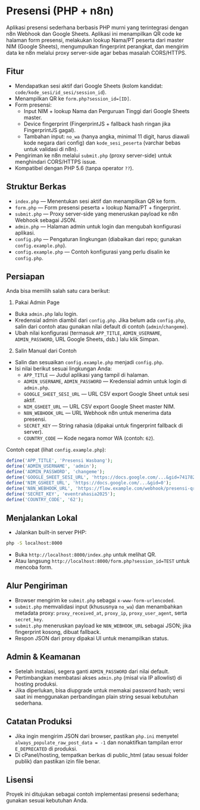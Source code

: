 # Presensi (PHP + n8n)

Aplikasi presensi sederhana berbasis PHP murni yang terintegrasi dengan n8n Webhook dan Google Sheets. Aplikasi ini menampilkan QR code ke halaman form presensi, melakukan lookup Nama/PT peserta dari master NIM (Google Sheets), mengumpulkan fingerprint perangkat, dan mengirim data ke n8n melalui proxy server-side agar bebas masalah CORS/HTTPS.

## Fitur
- Mendapatkan sesi aktif dari Google Sheets (kolom kandidat: `code/kode_sesi/id_sesi/session_id`).
- Menampilkan QR ke `form.php?session_id=[ID]`.
- Form presensi:
  - Input NIM + lookup Nama dan Perguruan Tinggi dari Google Sheets master.
  - Device fingerprint (FingerprintJS + fallback hash ringan jika FingerprintJS gagal).
  - Tambahan input: `no_wa` (hanya angka, minimal 11 digit, harus diawali kode negara dari config) dan `kode_sesi_peserta` (varchar bebas untuk validasi di n8n).
- Pengiriman ke n8n melalui `submit.php` (proxy server-side) untuk menghindari CORS/HTTPS issue.
- Kompatibel dengan PHP 5.6 (tanpa operator `??`).

## Struktur Berkas
- `index.php` — Menentukan sesi aktif dan menampilkan QR ke form.
- `form.php` — Form presensi peserta + lookup Nama/PT + fingerprint.
- `submit.php` — Proxy server-side yang meneruskan payload ke n8n Webhook sebagai JSON.
- `admin.php` — Halaman admin untuk login dan mengubah konfigurasi aplikasi.
- `config.php` — Pengaturan lingkungan (diabaikan dari repo; gunakan `config.example.php`).
- `config.example.php` — Contoh konfigurasi yang perlu disalin ke `config.php`.

## Persiapan
Anda bisa memilih salah satu cara berikut:

1) Pakai Admin Page
- Buka `admin.php` lalu login.
- Kredensial admin diambil dari `config.php`. Jika belum ada `config.php`, salin dari contoh atau gunakan nilai default di contoh (`admin`/`changeme`).
- Ubah nilai konfigurasi (termasuk `APP_TITLE`, `ADMIN_USERNAME`, `ADMIN_PASSWORD`, URL Google Sheets, dsb.) lalu klik Simpan.

2) Salin Manual dari Contoh
- Salin dan sesuaikan `config.example.php` menjadi `config.php`.
- Isi nilai berikut sesuai lingkungan Anda:
  - `APP_TITLE` — Judul aplikasi yang tampil di halaman.
  - `ADMIN_USERNAME`, `ADMIN_PASSWORD` — Kredensial admin untuk login di `admin.php`.
  - `GOOGLE_SHEET_SESI_URL` — URL CSV export Google Sheet untuk sesi aktif.
  - `NIM_GSHEET_URL` — URL CSV export Google Sheet master NIM.
  - `N8N_WEBHOOK_URL` — URL Webhook n8n untuk menerima data presensi.
  - `SECRET_KEY` — String rahasia (dipakai untuk fingerprint fallback di server).
  - `COUNTRY_CODE` — Kode negara nomor WA (contoh: `62`).

Contoh cepat (lihat `config.example.php`):
```php
define('APP_TITLE', 'Presensi Wasbang');
define('ADMIN_USERNAME', 'admin');
define('ADMIN_PASSWORD', 'changeme');
define('GOOGLE_SHEET_SESI_URL', 'https://docs.google.com/...&gid=741782867');
define('NIM_GSHEET_URL', 'https://docs.google.com/...&gid=0');
define('N8N_WEBHOOK_URL', 'https://flow.example.com/webhook/presensi-qr');
define('SECRET_KEY', 'eventrahasia2025');
define('COUNTRY_CODE', '62');
```

## Menjalankan Lokal
- Jalankan built-in server PHP:

```sh
php -S localhost:8000
```

- Buka `http://localhost:8000/index.php` untuk melihat QR.
- Atau langsung `http://localhost:8000/form.php?session_id=TEST` untuk mencoba form.

## Alur Pengiriman
- Browser mengirim ke `submit.php` sebagai `x-www-form-urlencoded`.
- `submit.php` memvalidasi input (khususnya `no_wa`) dan menambahkan metadata proxy: `proxy_received_at`, `proxy_ip`, `proxy_user_agent`, serta `secret_key`.
- `submit.php` meneruskan payload ke `N8N_WEBHOOK_URL` sebagai JSON; jika fingerprint kosong, dibuat fallback.
- Respon JSON dari proxy dipakai UI untuk menampilkan status.

## Admin & Keamanan
- Setelah instalasi, segera ganti `ADMIN_PASSWORD` dari nilai default.
- Pertimbangkan membatasi akses `admin.php` (misal via IP allowlist) di hosting produksi.
- Jika diperlukan, bisa diupgrade untuk memakai password hash; versi saat ini menggunakan perbandingan plain string sesuai kebutuhan sederhana.

## Catatan Produksi
- Jika ingin mengirim JSON dari browser, pastikan `php.ini` menyetel `always_populate_raw_post_data = -1` dan nonaktifkan tampilan error `E_DEPRECATED` di produksi.
- Di cPanel/hosting, tempatkan berkas di public_html (atau sesuai folder publik) dan pastikan izin file benar.

## Lisensi
Proyek ini ditujukan sebagai contoh implementasi presensi sederhana; gunakan sesuai kebutuhan Anda.